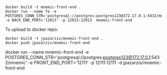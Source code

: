 ```
docker build -t mnemic-front-end .
docker run --name fe -e POSTGRES_CONN_STR='postgresql://postgres:postgres123@172.17.0.1:5432/mnemic'  -e BACK_END_PORT='12013' -p 12013:12013  mnemic-front-end
``` 

To upload to docker repo:
```
docker build -t jpazarzis/mnemic-front-end .
docker push jpazarzis/mnemic-front-end
```

docker run --name mnemic-front-end -e POSTGRES_CONN_STR='postgresql://postgres:postgres123@172.17.0.1:5432/mnemic'  -e FRONT_END_PORT='12111' -p 12111:12111  -d jpazarzis/mnemic-front-end